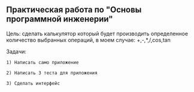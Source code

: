 ## Практическая работа по "Основы программной инженерии"
Цель: сделать калькулятор который будет производить определенное количество выбранных операций, в моем случае: +,-,*,/,cos,tan

Задачи: 
    
    1) Написать само приложение
    
    2) Написать 3 теста для приложения

    3) Сделать интерфейс 